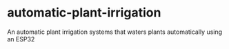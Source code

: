 # automatic-plant-irrigation
An automatic plant irrigation systems that waters plants automatically using an ESP32
